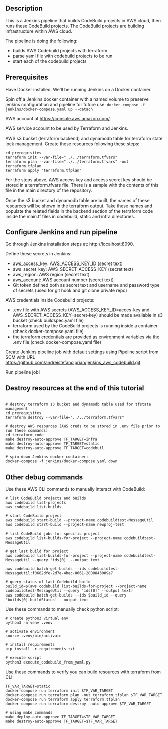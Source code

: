 ## Description

This is a Jenkins pipeline that builds CodeBuild projects in AWS cloud, then runs these CodeBuild projects.
The CodeBuild projects are building infrastructure within AWS cloud.

The pipeline is doing the following:
- builds AWS Codebuild projects with terraform
- parse yaml file with codebuild projects to be run
- start each of the codebuild projects

## Prerequisites

Have Docker installed. We'll be running Jenkins on a Docker container.

Spin off a Jenkins docker container with a named volume to preserve jenkins configuration and pipeline for future use:
```docker-compose -f jenkins/docker-compose.yaml up --detach```

AWS account at https://console.aws.amazon.com/.

AWS service account to be used by Terraform and Jenkins.

AWS s3 bucket (terraform backend) and dynamodb table for terraform state lock management.
Create these resources following these steps:
```
cd prerequisites
terraform init --var-file="../../terraform.tfvars"
terraform plan --var-file="../../terraform.tfvars" -out terraform.tfplan
terraform apply "terraform.tfplan"
```

For the steps above, AWS access key and access secret key should be stored in a terraform.tfvars file.
There is a sample with the contents of this file in the main directory of the repository.

Once the s3 bucket and dynamodb table are built, the names of these resources will be shown in the terraform output.
Take these names and populate the related fields in the backend section of the terraform code inside the main.tf files in codebuild, static and infra directories.

## Configure Jenkins and run pipeline

Go through Jenkins installation steps at: http://localhost:8090. 

Define these secrets in Jenkins:
 - aws_access_key: AWS_ACCESS_KEY_ID (secret text)
 - aws_secret_key: AWS_SECRET_ACCESS_KEY (secret text)
 - aws_region: AWS region (secret text)
 - aws_account: AWS account number (secret text)
 - Git token defined both as secret text and username and password type of secrets (used for git hook and git clone private repo)

AWS credentials inside Codebuild projects:
- .env file with AWS secrets (AWS_ACCESS_KEY_ID=acces-key and AWS_SECRET_ACCESS_KEY=secret-key) should be made available in s3 bucket (check buildspec.yaml file)
- terraform used by the CodeBuild projects is running inside a container (check docker-compose.yaml file)
- the terraform credentials are provided as environment variables via the .env file (check docker-compose.yaml file)

Create Jenkins pipeline job with default settings using Pipeline script from SCM with URL https://github.com/andreistefanciprian/jenkins_aws_codebuild.git.

Run pipeline job!

## Destroy resources at the end of this tutorial
```

# destroy terraform s3 bucket and dynamodb table used for tfstate management
cd prerequisites
terraform destroy --var-file="../../terraform.tfvars"

# destroy AWS resources (AWS creds to be stored in .env file prior to run these commands)
cd terraform_code
make destroy-auto-approve TF_TARGET=infra
make destroy-auto-approve TF_TARGET=static
make destroy-auto-approve TF_TARGET=codebuil

# spin down Jenkins docker container:
docker-compose -f jenkins/docker-compose.yaml down
```

## Other debug commands

Use these AWS CLI commands to manually interact with CodeBuild:
```
# list CodeBuild projects and builds
aws codebuild list-projects
aws codebuild list-builds

# start CodeBuild project
aws codebuild start-build --project-name codebuildtest-MessageUtil
aws codebuild start-build --project-name newproj-test

# list CodeBuild jobs for specific project
aws codebuild list-builds-for-project --project-name codebuildtest-MessageUtil

# get last build for project
aws codebuild list-builds-for-project --project-name codebuildtest-MessageUtil --query 'ids[0]' --output text

aws codebuild batch-get-builds --ids codebuildtest-MessageUtil:f0682dfe-2d7e-4bec-8061-2008843089e7

# query status of last Codebuild build
build_id=$(aws codebuild list-builds-for-project --project-name codebuildtest-MessageUtil --query 'ids[0]' --output text)
aws codebuild batch-get-builds --ids $build_id --query 'builds[0].buildStatus' --output text
```

Use these commands to manually check python script:
```
# create python3 virtual env
python3 -m venv .venv

# activate environment
source .venv/bin/activate

# install requirements
pip install -r requirements.txt

# execute script
python3 execute_codebuild_from_yaml.py
```

Use these commands to verify you can build resources with terraform from CLI:
```
TF_VAR_TARGET=static
docker-compose run terraform init $TF_VAR_TARGET
docker-compose run terraform plan -out terraform.tfplan $TF_VAR_TARGET
docker-compose run terraform apply terraform.tfplan
docker-compose run terraform destroy -auto-approve $TF_VAR_TARGET

# using make commands
make deploy-auto-approve TF_TARGET=$TF_VAR_TARGET
make destroy-auto-approve TF_TARGET=$TF_VAR_TARGET
```